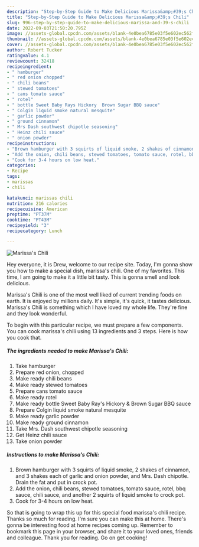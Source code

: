 ```yaml
---
description: "Step-by-Step Guide to Make Delicious Marissa&amp;#39;s Chili"
title: "Step-by-Step Guide to Make Delicious Marissa&amp;#39;s Chili"
slug: 996-step-by-step-guide-to-make-delicious-marissa-and-39-s-chili
date: 2022-09-03T21:50:20.795Z
image: //assets-global.cpcdn.com/assets/blank-4e0bea6785e03f5e602ec562f230caae08da540cada707380b4fe1bbebba43da.png
thumbnail: //assets-global.cpcdn.com/assets/blank-4e0bea6785e03f5e602ec562f230caae08da540cada707380b4fe1bbebba43da.png
cover: //assets-global.cpcdn.com/assets/blank-4e0bea6785e03f5e602ec562f230caae08da540cada707380b4fe1bbebba43da.png
author: Robert Tucker
ratingvalue: 4.1
reviewcount: 32418
recipeingredient:
- " hamburger"
- " red onion chopped"
- " chili beans"
- " stewed tomatoes"
- " cans tomato sauce"
- " rotel"
- " bottle Sweet Baby Rays Hickory  Brown Sugar BBQ sauce"
- " Colgin liquid smoke natural mesquite"
- " garlic powder"
- " ground cinnamon"
- " Mrs Dash southwest chipotle seasoning"
- " Heinz chili sauce"
- " onion powder"
recipeinstructions:
- "Brown hamburger with 3 squirts of liquid smoke, 2 shakes of cinnamon, and 3 shakes each of garlic and onion powder, and Mrs. Dash chipotle. Drain the fat and put in crock pot."
- "Add the onion, chili beans, stewed tomatoes, tomato sauce, rotel, bbq sauce, chili sauce, and another 2 squirts of liquid smoke to crock pot."
- "Cook for 3-4 hours on low heat."
categories:
- Recipe
tags:
- marissas
- chili

katakunci: marissas chili 
nutrition: 216 calories
recipecuisine: American
preptime: "PT37M"
cooktime: "PT43M"
recipeyield: "3"
recipecategory: Lunch

---
```



![Marissa&#39;s Chili](//assets-global.cpcdn.com/assets/blank-4e0bea6785e03f5e602ec562f230caae08da540cada707380b4fe1bbebba43da.png)

Hey everyone, it is Drew, welcome to our recipe site. Today, I'm gonna show you how to make a special dish, marissa&#39;s chili. One of my favorites. This time, I am going to make it a little bit tasty. This is gonna smell and look delicious.



Marissa&#39;s Chili is one of the most well liked of current trending foods on earth. It is enjoyed by millions daily. It's simple, it's quick, it tastes delicious. Marissa&#39;s Chili is something which I have loved my whole life. They're fine and they look wonderful.


To begin with this particular recipe, we must prepare a few components. You can cook marissa&#39;s chili using 13 ingredients and 3 steps. Here is how you cook that.

<!--inarticleads1-->

##### The ingredients needed to make Marissa&#39;s Chili:

1. Take  hamburger
1. Prepare  red onion, chopped
1. Make ready  chili beans
1. Make ready  stewed tomatoes
1. Prepare  cans tomato sauce
1. Make ready  rotel
1. Make ready  bottle Sweet Baby Ray&#39;s Hickory &amp; Brown Sugar BBQ sauce
1. Prepare  Colgin liquid smoke natural mesquite
1. Make ready  garlic powder
1. Make ready  ground cinnamon
1. Take  Mrs. Dash southwest chipotle seasoning
1. Get  Heinz chili sauce
1. Take  onion powder




<!--inarticleads2-->

##### Instructions to make Marissa&#39;s Chili:

1. Brown hamburger with 3 squirts of liquid smoke, 2 shakes of cinnamon, and 3 shakes each of garlic and onion powder, and Mrs. Dash chipotle. Drain the fat and put in crock pot.
1. Add the onion, chili beans, stewed tomatoes, tomato sauce, rotel, bbq sauce, chili sauce, and another 2 squirts of liquid smoke to crock pot.
1. Cook for 3-4 hours on low heat.




So that is going to wrap this up for this special food marissa&#39;s chili recipe. Thanks so much for reading. I'm sure you can make this at home. There's gonna be interesting food at home recipes coming up. Remember to bookmark this page in your browser, and share it to your loved ones, friends and colleague. Thank you for reading. Go on get cooking!
